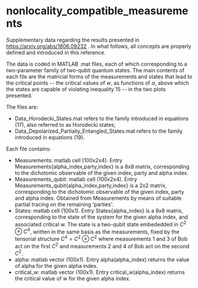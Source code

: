 # nonlocality_compatible_measurements
Supplementary data regarding the results presented in https://arxiv.org/abs/1806.09232 . In what follows, all concepts are properly defined and introduced in this reference.

The data is coded in MATLAB .mat files, each of which corresponding to a two-parameter family of two-qubit quantum states. The main contents of each file are the matricial forms of the measurements and states that lead to the critical points -- the critical values of $w$, as functions of $\alpha$, above which the states are capable of violating inequality 15 -- in the two plots presented.

The files are:
- Data_Horodecki_States.mat refers to the family introduced in equations (17), also referred to as Horodecki states;
- Data_Depolarized_Partially_Entangled_States.mat refers to the family introduced in equations (19).

Each file contains:
- Measurements: matlab cell (100x2x4). Entry Measurements{alpha_index,party,index} is a 8x8 matrix, corresponding to the dichotomic observable of the given index, party and alpha index.
- Measurements_qubit: matlab cell (100x2x4). Entry Measurements_qubit{alpha_index,party,index} is a 2x2 matrix, corresponding to the dichotomic observable of the given index, party and alpha index. Obtained from Measurements by means of suitable partial tracing on the remaining 'parties'.
- States: matlab cell (100x1). Entry States{alpha_index} is a 8x8 matrix, corresponding to the state of the system for the given alpha index, and associated critical w. The state is a two-qubit state embededded in $C^2 \otimes C^4$, written in the same basis as the measurements, fixed by the tensorial structure $C^4 = C^2 \otimes C^2$ where measurements 1 and 3 of Bob act on the first $C^2$ and measurements 2 and 4 of Bob act on the second $C^2$.
- alpha: matlab vector (100x1). Entry alpha(alpha_index) returns the value of alpha for the given alpha index.
- critical_w: matlab vector (100x1). Entry critical_w(alpha_index) returns the critical value of w for the given alpha index.
